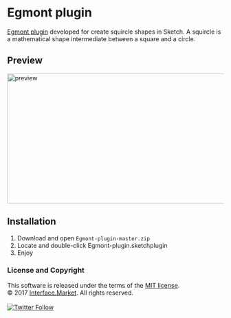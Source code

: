 # Egmont plugin
[Egmont plugin](http://interface.market/egmont-plugin) developed for create squircle shapes in Sketch. A squircle is a mathematical shape intermediate between a square and a circle.

## Preview
<img src="https://www.dropbox.com/s/e8d8y8fj92j9yvk/preview.png?raw=1" width="532" height="303" alt="preview"/>

## Installation
1. Download and open `Egmont-plugin-master.zip`
2. Locate and double-click Egmont-plugin.sketchplugin
3. Enjoy

### License and Copyright
This software is released under the terms of the [MIT license](https://github.com/svg/svgo/blob/master/LICENSE).</br>
© 2017 [Interface.Market](http://interface.market). All rights reserved.</br></br>
[![Twitter Follow](https://img.shields.io/twitter/follow/Interface.Market.svg?style=social)](https://twitter.com/interfacemarket)
